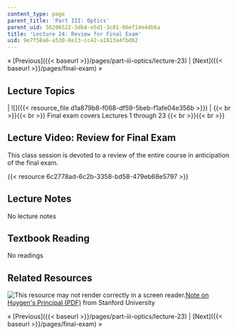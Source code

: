 ```yaml
---
content_type: page
parent_title: 'Part III: Optics'
parent_uid: 56206522-3db4-e5d1-3c01-86ef14e4db6a
title: 'Lecture 24: Review for Final Exam'
uid: 9e7f58a6-a530-8e13-cc42-a1813a4fbd62
---
```


« [Previous]({{< baseurl >}}/pages/part-iii-optics/lecture-23) | [Next]({{< baseurl >}}/pages/final-exam) »

Lecture Topics
--------------

| ![]({{< resource_file d1a879b8-f068-df59-5beb-f1afe04e356b >}}) |  {{< br >}}{{< br >}} Final exam covers Lectures 1 through 23 {{< br >}}{{< br >}}  

Lecture Video: Review for Final Exam
------------------------------------

This class session is devoted to a review of the entire course in anticipation of the final exam.

{{< resource 6c2778ad-6c2b-3358-bd58-479eb68e5797 >}}

Lecture Notes
-------------

No lecture notes

Textbook Reading
----------------

No readings

Related Resources
-----------------

![This resource may not render correctly in a screen reader.](/images/inacessible.gif)[Note on Huygen's Principal (PDF)](http://web.stanford.edu/class/math220a/handouts/waveequation3.pdf) from Stanford University

« [Previous]({{< baseurl >}}/pages/part-iii-optics/lecture-23) | [Next]({{< baseurl >}}/pages/final-exam) »